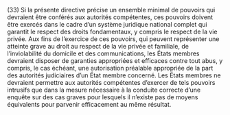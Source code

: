 (33) Si la présente directive précise un ensemble minimal de pouvoirs qui devraient être conférés aux autorités compétentes, ces pouvoirs doivent être exercés dans le cadre d’un système juridique national complet qui garantit le respect des droits fondamentaux, y compris le respect de la vie privée. Aux fins de l’exercice de ces pouvoirs, qui peuvent représenter une atteinte grave au droit au respect de la vie privée et familiale, de l’inviolabilité du domicile et des communications, les États membres devraient disposer de garanties appropriées et efficaces contre tout abus, y compris, le cas échéant, une autorisation préalable appropriée de la part des autorités judiciaires d’un État membre concerné. Les États membres ne devraient permettre aux autorités compétentes d’exercer de tels pouvoirs intrusifs que dans la mesure nécessaire à la conduite correcte d’une enquête sur des cas graves pour lesquels il n’existe pas de moyens équivalents pour parvenir efficacement au même résultat.